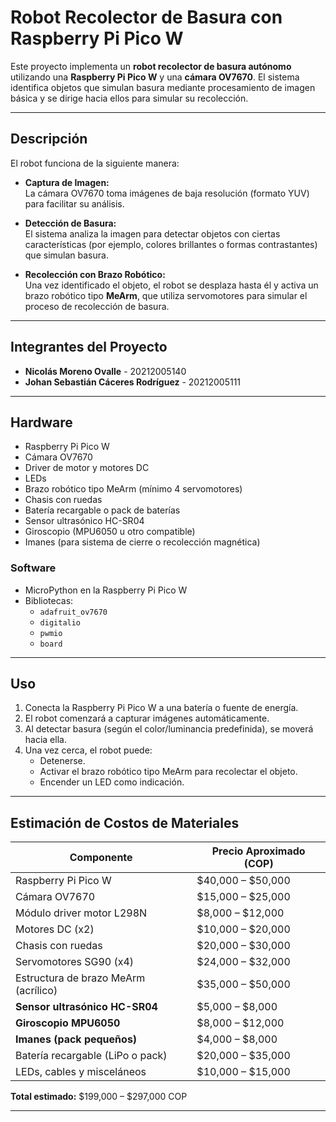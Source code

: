 # Robot Recolector de Basura con Raspberry Pi Pico W

Este proyecto implementa un **robot recolector de basura autónomo** utilizando una **Raspberry Pi Pico W** y una **cámara OV7670**. El sistema identifica objetos que simulan basura mediante procesamiento de imagen básica y se dirige hacia ellos para simular su recolección.

---

## Descripción

El robot funciona de la siguiente manera:

- **Captura de Imagen:**  
  La cámara OV7670 toma imágenes de baja resolución (formato YUV) para facilitar su análisis.

- **Detección de Basura:**  
  El sistema analiza la imagen para detectar objetos con ciertas características (por ejemplo, colores brillantes o formas contrastantes) que simulan basura.

- **Recolección con Brazo Robótico:**  
  Una vez identificado el objeto, el robot se desplaza hasta él y activa un brazo robótico tipo **MeArm**, que utiliza servomotores para simular el proceso de recolección de basura.

---

## Integrantes del Proyecto

- **Nicolás Moreno Ovalle** - 20212005140  
- **Johan Sebastián Cáceres Rodríguez** - 20212005111

---

## Hardware

- Raspberry Pi Pico W  
- Cámara OV7670  
- Driver de motor y motores DC  
- LEDs  
- Brazo robótico tipo MeArm (mínimo 4 servomotores)  
- Chasis con ruedas  
- Batería recargable o pack de baterías  
- Sensor ultrasónico HC-SR04  
- Giroscopio (MPU6050 u otro compatible)  
- Imanes (para sistema de cierre o recolección magnética)

### Software

- MicroPython en la Raspberry Pi Pico W  
- Bibliotecas:
  - `adafruit_ov7670`  
  - `digitalio`  
  - `pwmio`  
  - `board`

---

## Uso

1. Conecta la Raspberry Pi Pico W a una batería o fuente de energía.  
2. El robot comenzará a capturar imágenes automáticamente.  
3. Al detectar basura (según el color/luminancia predefinida), se moverá hacia ella.  
4. Una vez cerca, el robot puede:
   - Detenerse.  
   - Activar el brazo robótico tipo MeArm para recolectar el objeto.  
   - Encender un LED como indicación.  

---

## Estimación de Costos de Materiales

| Componente                            | Precio Aproximado (COP) |
|--------------------------------------|--------------------------|
| Raspberry Pi Pico W                  | $40,000 – $50,000        |
| Cámara OV7670                        | $15,000 – $25,000        |
| Módulo driver motor L298N            | $8,000 – $12,000         |
| Motores DC (x2)                      | $10,000 – $20,000        |
| Chasis con ruedas                    | $20,000 – $30,000        |
| Servomotores SG90 (x4)               | $24,000 – $32,000        |
| Estructura de brazo MeArm (acrílico) | $35,000 – $50,000        |
| **Sensor ultrasónico HC-SR04**       | $5,000 – $8,000          |
| **Giroscopio MPU6050**               | $8,000 – $12,000         |
| **Imanes (pack pequeños)**           | $4,000 – $8,000          |
| Batería recargable (LiPo o pack)     | $20,000 – $35,000        |
| LEDs, cables y misceláneos           | $10,000 – $15,000        |

**Total estimado:** $199,000 – $297,000 COP  

---
